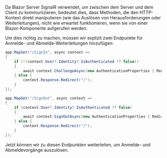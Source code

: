 Da Blazor Server SignalR verwendet, um zwischen dem Server und dem Client zu kommunizieren, bedeutet dies, dass Methoden, die den HTTP-Kontext direkt manipulieren (wie das Auslösen von Herausforderungen oder Weiterleitungen), nicht wie erwartet funktionieren, wenn sie von einer Blazor-Komponente aufgerufen werden.

Um dies richtig zu machen, müssen wir explizit zwei Endpunkte für Anmelde- und Abmelde-Weiterleitungen hinzufügen:

```csharp title="Program.cs"
app.MapGet("/SignIn", async context =>
{
    if (!(context.User?.Identity?.IsAuthenticated ?? false))
    {
        await context.ChallengeAsync(new AuthenticationProperties { RedirectUri = "/" });
    } else {
        context.Response.Redirect("/");
    }
});

app.MapGet("/SignOut", async context =>
{
    if (context.User?.Identity?.IsAuthenticated ?? false)
    {
        await context.SignOutAsync(new AuthenticationProperties { RedirectUri = "/" });
    } else {
        context.Response.Redirect("/");
    }
});
```

Jetzt können wir zu diesen Endpunkten weiterleiten, um Anmelde- und Abmeldevorgänge auszulösen.
